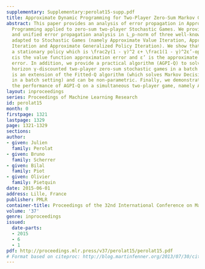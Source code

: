 ```yaml
---
supplementary: Supplementary:perolat15-supp.pdf
title: Approximate Dynamic Programming for Two-Player Zero-Sum Markov Games
abstract: This paper provides an analysis of error propagation in Approximate Dynamic
  Programming applied to zero-sum two-player Stochastic Games. We provide a novel
  and unified error propagation analysis in L_p-norm of three well-known algorithms
  adapted to Stochastic Games (namely Approximate Value Iteration, Approximate Policy
  Iteration and Approximate Generalized Policy Iteration). We show that we can achieve
  a stationary policy which is \frac2γ(1 - γ)^2 ε+ \frac1(1 - γ)^2ε’-optimal, where
  εis the value function approximation error and ε’ is the approximate greedy operator
  error. In addition, we provide a practical algorithm (AGPI-Q) to solve infinite
  horizon γ-discounted two-player zero-sum stochastic games in a batch setting. It
  is an extension of the Fitted-Q algorithm (which solves Markov Decisions Processes
  in a batch setting) and can be non-parametric. Finally, we demonstrate experimentally
  the performance of AGPI-Q on a simultaneous two-player game, namely Alesia.
layout: inproceedings
series: Proceedings of Machine Learning Research
id: perolat15
month: 0
firstpage: 1321
lastpage: 1329
page: 1321-1329
sections: 
author:
- given: Julien
  family: Perolat
- given: Bruno
  family: Scherrer
- given: Bilal
  family: Piot
- given: Olivier
  family: Pietquin
date: 2015-06-01
address: Lille, France
publisher: PMLR
container-title: Proceedings of the 32nd International Conference on Machine Learning
volume: '37'
genre: inproceedings
issued:
  date-parts:
  - 2015
  - 6
  - 1
pdf: http://proceedings.mlr.press/v37/perolat15/perolat15.pdf
# Format based on citeproc: http://blog.martinfenner.org/2013/07/30/citeproc-yaml-for-bibliographies/
---
```

